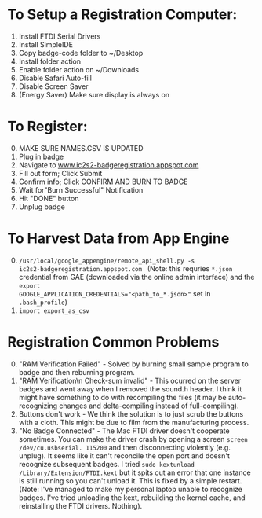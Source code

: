 # To Setup a Registration Computer:
1. Install FTDI Serial Drivers
2. Install SimpleIDE
3. Copy badge-code folder to ~/Desktop
4. Install folder action
5. Enable folder action on ~/Downloads
6. Disable Safari Auto-fill
7. Disable Screen Saver
8. (Energy Saver) Make sure display is always on

# To Register:
0. MAKE SURE NAMES.CSV IS UPDATED
1. Plug in badge
2. Navigate to www.ic2s2-badgeregistration.appspot.com
3. Fill out form; Click Submit
4. Confirm info; Click CONFIRM AND BURN TO BADGE
5. Wait for"Burn Successful" Notification
6. Hit "DONE" button
7. Unplug badge

# To Harvest Data from App Engine
0. <code>/usr/local/google&#95;appengine/remote&#95;api&#95;shell.py -s ic2s2-badgeregistration.appspot.com </code> (Note: this requries <code>&#42;.json</code> credential from GAE (downloaded via the online admin interface) and the <code>export GOOGLE&#95;APPLICATION&#95;CREDENTIALS="<path&#95;to&#95;&#42;.json>"</code> set in <code>.bash_profile</code>)
1. <code>import export&#95;as&#95;csv</code>

# Registration Common Problems
0. "RAM Verification Failed" - Solved by burning small sample program to badge and then reburning program.
1. "RAM Verification\n Check-sum invalid" - This ocurred on the server badges and went away when I removed the sound.h header. I think it might have something to do with recompiling the files (it may be auto-recognizing changes and delta-compiling instead of full-compiling).
2. Buttons don't work - We think the solution is to just scrub the buttons with a cloth. This might be due to film from the manufacturing process.
3. "No Badge Connected" - The Mac FTDI driver doesn't cooperate sometimes. You can make the driver crash by opening a screen <code>screen /dev/cu.usbserial.<port> 115200</code> and then disconnecting violently (e.g. unplug). It seems like it can't reconcile the open port and doesn't recognize subsequent badges. I tried <code>sudo kextunload /Library/Extension/FTDI<name>.kext</code> but it spits out an error that one instance is still running so you can't unload it. This is fixed by a simple restart. (Note: I've managed to make my personal laptop unable to recognize badges. I've tried unloading the kext, rebuilding the kernel cache, and reinstalling the FTDI drivers. Nothing).

